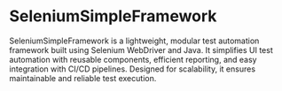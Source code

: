 # SeleniumSimpleFramework
SeleniumSimpleFramework is a lightweight, modular test automation framework built using Selenium WebDriver and Java. It simplifies UI test automation with reusable components, efficient reporting, and easy integration with CI/CD pipelines. Designed for scalability, it ensures maintainable and reliable test execution.

